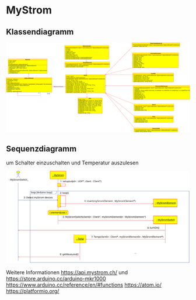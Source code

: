 # MyStrom
## Klassendiagramm
![Klassendiagramm](https://github.com/RetepRelleum/MyStrom/blob/master/lib/MyStrom/docs/Klassendiagramm.svg)
## Sequenzdiagramm
um Schalter einzuschalten und Temperatur auszulesen

![Sequenzdiagramm](https://github.com/RetepRelleum/MyStrom/blob/master/lib/MyStrom/docs/Sequenzdiagramm.svg)


Weitere Informationen https://api.mystrom.ch/ und
https://store.arduino.cc/arduino-mkr1000
https://www.arduino.cc/reference/en/#functions
https://atom.io/
https://platformio.org/

